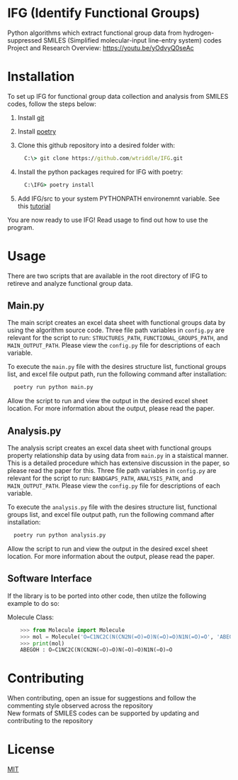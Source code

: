 # IFG (Identify Functional Groups)

Python algorithms which extract functional group data from hydrogen-suppressed 
SMILES (Simplified molecular-input line-entry system) codes <br>
Project and Research Overview: https://youtu.be/yOdvyQ0seAc <br>
<p align="center">
  <!-- <img src="https://github.com/wtriddle/IFG/blob/master/MoleculeGifSmall.gif" />
  <img src="https://github.com/wtriddle/IFG/blob/master/MoleculeGifSmall.gif" /> -->
</p>

# Installation

To set up IFG for functional group data collection and analysis from SMILES codes, follow the steps below:

1. Install [git](<https://git-scm.com/downloads>)
2. Install [poetry](<https://python-poetry.org/docs/>)
3. Clone this github repository into a desired folder with: 

    ```cmd
      C:\> git clone https://github.com/wtriddle/IFG.git
    ```

4. Install the python packages required for IFG with poetry:

    ```cmd
      C:\IFG> poetry install
    ```
    
5. Add IFG/src to your system PYTHONPATH environemnt variable. See this [tutorial](https://www.simplilearn.com/tutorials/python-tutorial/python-path)

You are now ready to use IFG! Read usage to find out how to use the program.

# Usage

There are two scripts that are available in the root directory of IFG to retireve and analyze functional group data.

## Main.py

The main script creates an excel data sheet with functional groups data by using the algorithm source code.
Three file path variables in ``config.py`` are relevant for the script to run: ``STRUCTURES_PATH``, ``FUNCTIONAL_GROUPS_PATH``, and ``MAIN_OUTPUT_PATH``. Please view the ``config.py`` file for descriptions of each variable. 

To execute the ``main.py`` file with the desires structure list, functional groups list, and excel file output path, 
run the following command after installation:

```cmd
  poetry run python main.py
```

Allow the script to run and view the output in the desired excel sheet location. 
For more information about the output, please read the paper.

## Analysis.py

The analysis script creates an excel data sheet with functional groups property relationship data by using data from ``main.py`` 
in a staistical manner. This is a detailed procedure which has extensive discussion in the paper, so please read the paper for this.
Three file path variables in ``config.py`` are relevant for the script to run: ``BANDGAPS_PATH``, ``ANALYSIS_PATH``, and ``MAIN_OUTPUT_PATH``. Please view the ``config.py`` file for descriptions of each variable. 

To execute the ``analysis.py`` file with the desires structure list, functional groups list, and excel file output path, 
run the following command after installation:

```cmd
  poetry run python analysis.py
```

Allow the script to run and view the output in the desired excel sheet location. 
For more information about the output, please read the paper.

## Software Interface

If the library is to be ported into other code, then utilze the following example to do so:

Molecule Class:
```python
    >>> from Molecule import Molecule
    >>> mol = Molecule('O=C1NC2C(N(CN2N(=O)=O)N(=O)=O)N1N(=O)=O', 'ABEGOH')
    >>> print(mol)
    ABEGOH : O=C1NC2C(N(CN2N(=O)=O)N(=O)=O)N1N(=O)=O
```

# Contributing

When contributing, open an issue for suggestions and follow the commenting style observed across the repository <br>
New formats of SMILES codes can be supported by updating and contributing to the repository <br>

# License
[MIT](https://choosealicense.com/licenses/mit/)
